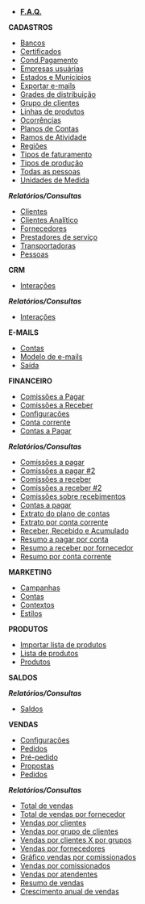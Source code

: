 - [**F.A.Q.**](/faq/faq.md)

**CADASTROS**
- [Bancos](/cadastros/bancos.md)
- [Certificados](/cadastros/certificados.md)
- [Cond.Pagamento](/cadastros/condicaopagamento.md)
- [Empresas usuárias](/cadastros/empresapublico.md)
- [Estados e Municípios](/cadastros/estado.md)
- [Exportar e-mails](/cadastros/)
- [Grades de distribuição](/cadastros/grade.md)
- [Grupo de clientes](/cadastros/grupoclientes.md)
- [Linhas de produtos](/cadastros/linhasdeproduto.md)
- [Ocorrências](/cadastros/ocorrencias.md)
- [Planos de Contas](/cadastros/planoconta.md)
- [Ramos de Atividade](/cadastros/ramoatividade.md)
- [Regiões](/cadastros/regiao.md)
- [Tipos de faturamento](/cadastros/tipofaturamento.md)
- [Tipos de produção](/cadastros/tiposproducao.md)
- [Todas as pessoas](/cadastros/pessoa.md)
- [Unidades de Medida](/cadastros/unidadesmedida.md)

***Relatórios/Consultas***
- [Clientes](/relatorios/10110.md)
- [Clientes Analítico](/relatorios/10115.md)
- [Fornecedores](/relatorios/10140.md)
- [Prestadores de serviço](/relatorios/10120.md)
- [Transportadoras](/relatorios/transportadoras.md)
- [Pessoas](/relatorios/pessoas.md)

**CRM**
- [Interações](/relatorios/10150.md)

***Relatórios/Consultas***
- [Interações](/crm/relatorios/interacoes.md)

**E-MAILS**
- [Contas](/e-mails/emailcontas.md)
- [Modelo de e-mails](/e-mails/modeloemail.md)
- [Saída](/e-mails/emailsaida.md)

**FINANCEIRO**
- [Comissões a Pagar](/financeiro/comissoesapagar.md)
- [Comissões a Receber](/financeiro/comissoesareceber.md)
- [Configurações](/financeiro/config-financeiro.md)
- [Conta corrente](/financeiro/ccmovimentos.md)
- [Contas a Pagar](/financeiro/contasapagar.md)

***Relatórios/Consultas***
- [Comissões a pagar](/relatorios/40120.md)
- [Comissões a pagar #2](/relatorios/40125.md)
- [Comissões a receber](/relatorios/40110.md)
- [Comissões a receber #2](/relatorios/40115.md)
- [Comissões sobre recebimentos](/relatorios/90010.md)
- [Contas a pagar](/relatorios/40130.md)
- [Extrato do plano de contas](/relatorios/70200.md)
- [Extrato por conta corrente](/relatorios/70105.md)
- [Receber, Recebido e Acumulado](/relatorios/40600.md)
- [Resumo a pagar por conta](/relatorios/40520.md)
- [Resumo a receber por fornecedor](/relatorios/40510.md)
- [Resumo por conta corrente](/relatorios/70106.md)

**MARKETING**
- [Campanhas](/marketing/emmcampanhas.md)
- [Contas](/marketing/emailcontas.md)
- [Contextos](/marketing/emmcontextos.md)
- [Estilos](/marketing/emmestilos.md)

**PRODUTOS**
- [Importar lista de produtos](/produtos/)
- [Lista de produtos](/produtos/produtolista.md)
- [Produtos](/produtos/produto.md)

**SALDOS**

***Relatórios/Consultas***
- [Saldos](/relatorios/50110.md)

**VENDAS**
- [Configurações](/vendas/config-vendas.md) 
- [Pedidos](/vendas/pedidovenda.md) 
- [Pré-pedido](/vendas/prepedido.md) 
- [Propostas](/vendas/orcamentovenda.md) 
- [Pedidos](/vendas/pedidovenda.md) 

***Relatórios/Consultas***
- [Total de vendas](/relatorios/30110.md)
- [Total de vendas por fornecedor](/relatorios/30112.md)
- [Vendas por clientes](/relatorios/30120.md)
- [Vendas por grupo de clientes](/relatorios/30125.md)
- [Vendas por clientes X por grupos](/relatorios/30127.md)
- [Vendas por fornecedores](/relatorios/30130.md)
- [Gráfico vendas por comissionados](/relatorios/30150.md)
- [Vendas por comissionados](/relatorios/30155.md)
- [Vendas por atendentes](/relatorios/30140.md)
- [Resumo de vendas](/relatorios/30200.md)
- [Crescimento anual de vendas](/relatorios/30300.md)

